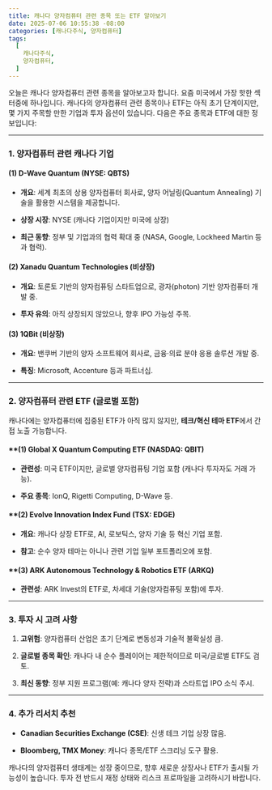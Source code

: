```yaml
---
title: 캐나다 양자컴퓨터 관련 종목 또는 ETF 알아보기
date: 2025-07-06 10:55:38 -08:00
categories: [캐나다주식, 양자컴퓨터]
tags:
  [
    캐나다주식,
    양자컴퓨터,
  ]
---
```


오늘은 캐나다 양자컴퓨터 관련 종목을 알아보고자 합니다. 요즘 미국에서 가장 핫한 섹터중에 하나입니다.  캐나다의 양자컴퓨터 관련 종목이나 ETF는 아직 초기 단계이지만, 몇 가지 주목할 만한 기업과 투자 옵션이 있습니다. 다음은 주요 종목과 ETF에 대한 정보입니다:

----------

### **1. 양자컴퓨터 관련 캐나다 기업**

#### **(1) D-Wave Quantum (NYSE: QBTS)**

-   **개요**: 세계 최초의 상용 양자컴퓨터 회사로, 양자 어닐링(Quantum Annealing) 기술을 활용한 시스템을 제공합니다.
    
-   **상장 시장**: NYSE (캐나다 기업이지만 미국에 상장)
    
-   **최근 동향**: 정부 및 기업과의 협력 확대 중 (NASA, Google, Lockheed Martin 등과 협력).
    

#### **(2) Xanadu Quantum Technologies (비상장)**

-   **개요**: 토론토 기반의 양자컴퓨팅 스타트업으로, 광자(photon) 기반 양자컴퓨터 개발 중.
    
-   **투자 유의**: 아직 상장되지 않았으나, 향후 IPO 가능성 주목.
    

#### **(3) 1QBit (비상장)**

-   **개요**: 밴쿠버 기반의 양자 소프트웨어 회사로, 금융·의료 분야 응용 솔루션 개발 중.
    
-   **특징**: Microsoft, Accenture 등과 파트너십.
    

----------

### **2. 양자컴퓨터 관련 ETF (글로벌 포함)**

캐나다에는 양자컴퓨터에 집중된 ETF가 아직 많지 않지만,  **테크/혁신 테마 ETF**에서 간접 노출 가능합니다.

#### **(1)  **Global X Quantum Computing ETF (NASDAQ: QBIT)**

-   **관련성**: 미국 ETF이지만, 글로벌 양자컴퓨팅 기업 포함 (캐나다 투자자도 거래 가능).
    
-   **주요 종목**: IonQ, Rigetti Computing, D-Wave 등.
    

#### **(2)  **Evolve Innovation Index Fund (TSX: EDGE)**

-   **개요**: 캐나다 상장 ETF로, AI, 로보틱스, 양자 기술 등 혁신 기업 포함.
    
-   **참고**: 순수 양자 테마는 아니나 관련 기업 일부 포트폴리오에 포함.
    

#### **(3)  **ARK Autonomous Technology & Robotics ETF (ARKQ)**

-   **관련성**: ARK Invest의 ETF로, 차세대 기술(양자컴퓨팅 포함)에 투자.
    

----------

### **3. 투자 시 고려 사항**

1.  **고위험**: 양자컴퓨터 산업은 초기 단계로 변동성과 기술적 불확실성 큼.
    
2.  **글로벌 종목 확인**: 캐나다 내 순수 플레이어는 제한적이므로 미국/글로벌 ETF도 검토.
    
3.  **최신 동향**: 정부 지원 프로그램(예: 캐나다 양자 전략)과 스타트업 IPO 소식 주시.
    

----------

### **4. 추가 리서치 추천**

-   **Canadian Securities Exchange (CSE)**: 신생 테크 기업 상장 많음.
    
-   **Bloomberg, TMX Money**: 캐나다 종목/ETF 스크리닝 도구 활용.
    

캐나다의 양자컴퓨터 생태계는 성장 중이므로, 향후 새로운 상장사나 ETF가 출시될 가능성이 높습니다. 투자 전 반드시 재정 상태와 리스크 프로파일을 고려하시기 바랍니다.

